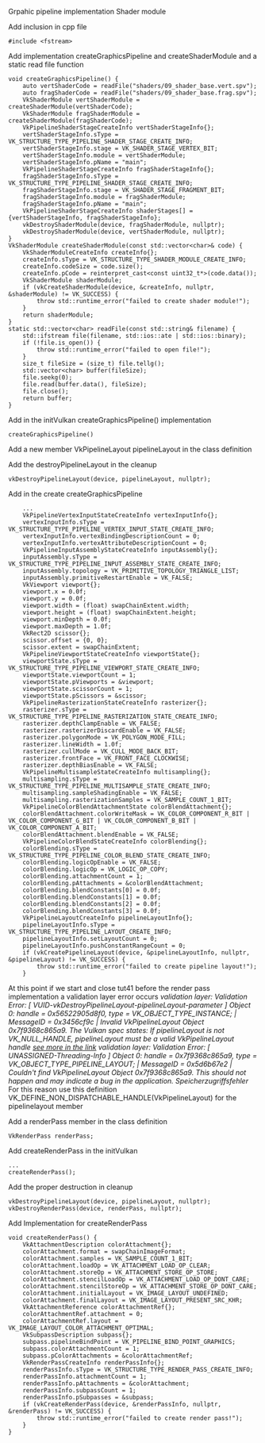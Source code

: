 Grpahic pipeline implementation
Shader module

Add inclusion in cpp file

	#include <fstream>
	
Add implementation createGraphicsPipeline and createShaderModule and a static read file function

    void createGraphicsPipeline() {
        auto vertShaderCode = readFile("shaders/09_shader_base.vert.spv");
        auto fragShaderCode = readFile("shaders/09_shader_base.frag.spv");
        VkShaderModule vertShaderModule = createShaderModule(vertShaderCode);
        VkShaderModule fragShaderModule = createShaderModule(fragShaderCode);
        VkPipelineShaderStageCreateInfo vertShaderStageInfo{};
        vertShaderStageInfo.sType = VK_STRUCTURE_TYPE_PIPELINE_SHADER_STAGE_CREATE_INFO;
        vertShaderStageInfo.stage = VK_SHADER_STAGE_VERTEX_BIT;
        vertShaderStageInfo.module = vertShaderModule;
        vertShaderStageInfo.pName = "main";
        VkPipelineShaderStageCreateInfo fragShaderStageInfo{};
        fragShaderStageInfo.sType = VK_STRUCTURE_TYPE_PIPELINE_SHADER_STAGE_CREATE_INFO;
        fragShaderStageInfo.stage = VK_SHADER_STAGE_FRAGMENT_BIT;
        fragShaderStageInfo.module = fragShaderModule;
        fragShaderStageInfo.pName = "main";
        VkPipelineShaderStageCreateInfo shaderStages[] = {vertShaderStageInfo, fragShaderStageInfo};
        vkDestroyShaderModule(device, fragShaderModule, nullptr);
        vkDestroyShaderModule(device, vertShaderModule, nullptr);
    }
    VkShaderModule createShaderModule(const std::vector<char>& code) {
        VkShaderModuleCreateInfo createInfo{};
        createInfo.sType = VK_STRUCTURE_TYPE_SHADER_MODULE_CREATE_INFO;
        createInfo.codeSize = code.size();
        createInfo.pCode = reinterpret_cast<const uint32_t*>(code.data());
        VkShaderModule shaderModule;
        if (vkCreateShaderModule(device, &createInfo, nullptr, &shaderModule) != VK_SUCCESS) {
            throw std::runtime_error("failed to create shader module!");
        }
        return shaderModule;
    }
    static std::vector<char> readFile(const std::string& filename) {
        std::ifstream file(filename, std::ios::ate | std::ios::binary);
        if (!file.is_open()) {
            throw std::runtime_error("failed to open file!");
        }
        size_t fileSize = (size_t) file.tellg();
        std::vector<char> buffer(fileSize);
        file.seekg(0);
        file.read(buffer.data(), fileSize);
        file.close();
        return buffer;
    }

  
Add  in the initVulkan createGraphicsPipeline() implementation  

	createGraphicsPipeline()
	
Add a new member VkPipelineLayout pipelineLayout in the class definition

Add the destroyPipelineLayout in the cleanup

	vkDestroyPipelineLayout(device, pipelineLayout, nullptr);		
	
Add in the create createGraphicsPipeline

	    ...
	    VkPipelineVertexInputStateCreateInfo vertexInputInfo{};
        vertexInputInfo.sType = VK_STRUCTURE_TYPE_PIPELINE_VERTEX_INPUT_STATE_CREATE_INFO;
        vertexInputInfo.vertexBindingDescriptionCount = 0;
        vertexInputInfo.vertexAttributeDescriptionCount = 0;
        VkPipelineInputAssemblyStateCreateInfo inputAssembly{};
        inputAssembly.sType = VK_STRUCTURE_TYPE_PIPELINE_INPUT_ASSEMBLY_STATE_CREATE_INFO;
        inputAssembly.topology = VK_PRIMITIVE_TOPOLOGY_TRIANGLE_LIST;
        inputAssembly.primitiveRestartEnable = VK_FALSE;
        VkViewport viewport{};
        viewport.x = 0.0f;
        viewport.y = 0.0f;
        viewport.width = (float) swapChainExtent.width;
        viewport.height = (float) swapChainExtent.height;
        viewport.minDepth = 0.0f;
        viewport.maxDepth = 1.0f;
        VkRect2D scissor{};
        scissor.offset = {0, 0};
        scissor.extent = swapChainExtent;
        VkPipelineViewportStateCreateInfo viewportState{};
        viewportState.sType = VK_STRUCTURE_TYPE_PIPELINE_VIEWPORT_STATE_CREATE_INFO;
        viewportState.viewportCount = 1;
        viewportState.pViewports = &viewport;
        viewportState.scissorCount = 1;
        viewportState.pScissors = &scissor;
        VkPipelineRasterizationStateCreateInfo rasterizer{};
        rasterizer.sType = VK_STRUCTURE_TYPE_PIPELINE_RASTERIZATION_STATE_CREATE_INFO;
        rasterizer.depthClampEnable = VK_FALSE;
        rasterizer.rasterizerDiscardEnable = VK_FALSE;
        rasterizer.polygonMode = VK_POLYGON_MODE_FILL;
        rasterizer.lineWidth = 1.0f;
        rasterizer.cullMode = VK_CULL_MODE_BACK_BIT;
        rasterizer.frontFace = VK_FRONT_FACE_CLOCKWISE;
        rasterizer.depthBiasEnable = VK_FALSE;
        VkPipelineMultisampleStateCreateInfo multisampling{};
        multisampling.sType = VK_STRUCTURE_TYPE_PIPELINE_MULTISAMPLE_STATE_CREATE_INFO;
        multisampling.sampleShadingEnable = VK_FALSE;
        multisampling.rasterizationSamples = VK_SAMPLE_COUNT_1_BIT;
        VkPipelineColorBlendAttachmentState colorBlendAttachment{};
        colorBlendAttachment.colorWriteMask = VK_COLOR_COMPONENT_R_BIT | VK_COLOR_COMPONENT_G_BIT | VK_COLOR_COMPONENT_B_BIT | VK_COLOR_COMPONENT_A_BIT;
        colorBlendAttachment.blendEnable = VK_FALSE;
        VkPipelineColorBlendStateCreateInfo colorBlending{};
        colorBlending.sType = VK_STRUCTURE_TYPE_PIPELINE_COLOR_BLEND_STATE_CREATE_INFO;
        colorBlending.logicOpEnable = VK_FALSE;
        colorBlending.logicOp = VK_LOGIC_OP_COPY;
        colorBlending.attachmentCount = 1;
        colorBlending.pAttachments = &colorBlendAttachment;
        colorBlending.blendConstants[0] = 0.0f;
        colorBlending.blendConstants[1] = 0.0f;
        colorBlending.blendConstants[2] = 0.0f;
        colorBlending.blendConstants[3] = 0.0f;
        VkPipelineLayoutCreateInfo pipelineLayoutInfo{};
        pipelineLayoutInfo.sType = VK_STRUCTURE_TYPE_PIPELINE_LAYOUT_CREATE_INFO;
        pipelineLayoutInfo.setLayoutCount = 0;
        pipelineLayoutInfo.pushConstantRangeCount = 0;
        if (vkCreatePipelineLayout(device, &pipelineLayoutInfo, nullptr, &pipelineLayout) != VK_SUCCESS) {
            throw std::runtime_error("failed to create pipeline layout!");
        }
        
At this point if we start and close tut41 before the render pass implementation a validation layer error occurs
*validation layer: Validation Error: [ VUID-vkDestroyPipelineLayout-pipelineLayout-parameter ] Object 0: handle = 0x56522905d8f0, 
type = VK_OBJECT_TYPE_INSTANCE; | MessageID = 0x3456cf9c | Invalid VkPipelineLayout Object 0x7f9368c865a9. 
The Vulkan spec states: If pipelineLayout is not VK_NULL_HANDLE, 
pipelineLayout must be a valid VkPipelineLayout handle
[see more in the link](https://vulkan.lunarg.com/doc/view/1.2.162.1~rc2/linux/1.2-extensions/vkspec.html#VUID-vkDestroyPipelineLayout-pipelineLayout-parameter)
validation layer: Validation Error: 
[ UNASSIGNED-Threading-Info ] 
Object 0: handle = 0x7f9368c865a9, type = VK_OBJECT_TYPE_PIPELINE_LAYOUT; | MessageID = 0x5d6b67e2 | Couldn't find VkPipelineLayout Object 0x7f9368c865a9. 
This should not happen and may indicate a bug in the application.
Speicherzugriffsfehler*
For this reason use this definition VK_DEFINE_NON_DISPATCHABLE_HANDLE(VkPipelineLayout) for the pipelinelayout member

Add a renderPass member in the class definition

	VkRenderPass renderPass;	
	
Add createRenderPass in the initVulkan

	...
	createRenderPass();
	
Add the proper destruction in cleanup 

	vkDestroyPipelineLayout(device, pipelineLayout, nullptr);
    vkDestroyRenderPass(device, renderPass, nullptr);
	
Add Implementation for createRenderPass

	void createRenderPass() {
        VkAttachmentDescription colorAttachment{};
        colorAttachment.format = swapChainImageFormat;
        colorAttachment.samples = VK_SAMPLE_COUNT_1_BIT;
        colorAttachment.loadOp = VK_ATTACHMENT_LOAD_OP_CLEAR;
        colorAttachment.storeOp = VK_ATTACHMENT_STORE_OP_STORE;
        colorAttachment.stencilLoadOp = VK_ATTACHMENT_LOAD_OP_DONT_CARE;
        colorAttachment.stencilStoreOp = VK_ATTACHMENT_STORE_OP_DONT_CARE;
        colorAttachment.initialLayout = VK_IMAGE_LAYOUT_UNDEFINED;
        colorAttachment.finalLayout = VK_IMAGE_LAYOUT_PRESENT_SRC_KHR;
        VkAttachmentReference colorAttachmentRef{};
        colorAttachmentRef.attachment = 0;
        colorAttachmentRef.layout = VK_IMAGE_LAYOUT_COLOR_ATTACHMENT_OPTIMAL;
        VkSubpassDescription subpass{};
        subpass.pipelineBindPoint = VK_PIPELINE_BIND_POINT_GRAPHICS;
        subpass.colorAttachmentCount = 1;
        subpass.pColorAttachments = &colorAttachmentRef;
        VkRenderPassCreateInfo renderPassInfo{};
        renderPassInfo.sType = VK_STRUCTURE_TYPE_RENDER_PASS_CREATE_INFO;
        renderPassInfo.attachmentCount = 1;
        renderPassInfo.pAttachments = &colorAttachment;
        renderPassInfo.subpassCount = 1;
        renderPassInfo.pSubpasses = &subpass;
        if (vkCreateRenderPass(device, &renderPassInfo, nullptr, &renderPass) != VK_SUCCESS) {
            throw std::runtime_error("failed to create render pass!");
        }
    }
		
	
